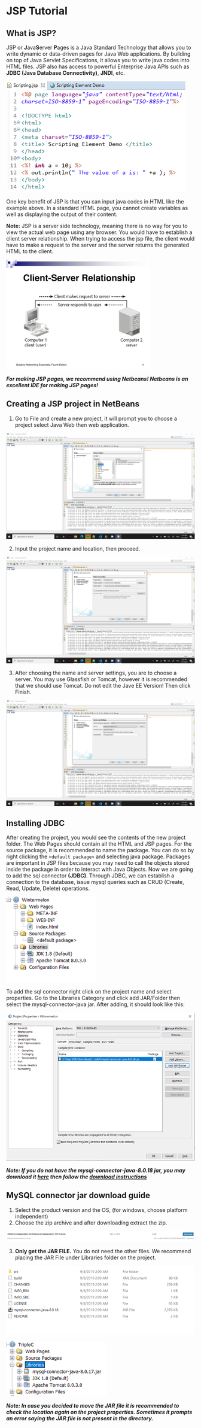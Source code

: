 # JSP Tutorial

## What is JSP?
JSP or **J**ava**S**erver **P**ages is a Java Standard Technology that allows you to write dynamic or data-driven pages for Java Web applications. By building on top of Java Servlet Specifications, it allows you to write java codes into HTML files. JSP also has access to powerful Enterprise Java APIs such as **JDBC (Java Database Connectivity)**, **JNDI**, etc.

![](/JSP%20Tutorial/images/JSP%20Sample.png)

One key benefit of JSP is that you can input java codes in HTML like the example above. In a standard HTML page, you cannot create variables as well as displaying the output of their content.

**Note:** JSP is a server side technology, meaning there is no way for you to view the actual web page using any browser. You would have to establish a client server relationship. When trying to access the jsp file, the client would have to make a request to the server and the server returns the generated HTML to the client.

![](/JSP%20Tutorial/images/Client%20Server%20Relationship.png)

**_For making JSP pages, we recommend using Netbeans! Netbeans is an excellent IDE for making JSP pages!_**

## Creating a JSP project in NetBeans
1. Go to File and create a new project, it will prompt you to choose a project select Java Web then web application.

![](/JSP%20Tutorial/images/Step%201.png)

2. Input the project name and location, then proceed.

![](/JSP%20Tutorial/images/Step%202.png)

3. After choosing the name and server settings, you are to choose a server. You may use Glassfish or Tomcat, however it is recommended that we should use Tomcat. Do not edit the Jave EE Version! Then click Finish.

![](/JSP%20Tutorial/images/Step%203.png)

## Installing JDBC
After creating the project, you would see the contents of the new project folder. The Web Pages should contain all the HTML and JSP pages. For the source package, it is recommended to name the package. You can do so by right clicking the `<default package>` and selecting java package. Packages are important in JSP files because you may need to call the objects stored inside the package in order to interact with Java Objects. Now we are going to add the sql connector **(JDBC)**. Through JDBC, we can establish a connection to the database, issue mysql queries such as CRUD (Create, Read, Update, Delete) operations. 

![](/JSP%20Tutorial/images/JDBC%201.png)

To add the sql connector right click on the project name and select properties. Go to the Libraries Category and click add JAR/Folder then select the mysql-connector-java jar. After adding, it should look like this:

![](/JSP%20Tutorial/images/JDBC%202.png)

**_Note: If you do not have the mysql-connector-java-8.0.18 jar, you may download it [here](https://downloads.mysql.com/archives/c-j/) then follow the [download instructions](#MySQL-connector-jar-download-guide)_**

## MySQL connector jar download guide
1. Select the product version and the OS, (for windows, choose platform independent)
2. Choose the zip archive and after downloading extract the zip.

![](/JSP%20Tutorial/images/MySQL%20Connector%201.png)

3. **Only get the JAR FILE.** You do not need the other files. We recommend placing the JAR File under Libraries folder on the project.

![](/JSP%20Tutorial/images/MySQL%20Connector%202.png)

![](/JSP%20Tutorial/images/MySQL%20Connector%203.png)

**_Note: In case you decided to move the JAR file it is recommended to check the location again on the project properties. Sometimes it prompts an error saying the JAR file is not present in the directory._**